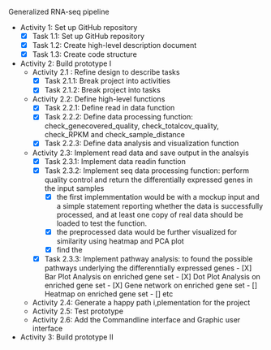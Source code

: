 Generalized RNA-seq pipeline

- Activity 1: Set up GitHub repository
  - [X] Task 1.1: Set up GitHub repository
  - [X] Task 1.2: Create high-level description document
  - [X] Task 1.3: Create code structure
- Activity 2: Build prototype I
  - Activity 2.1 : Refine design to describe tasks
    - [X] Task 2.1.1: Break project into activities
    - [X] Task 2.1.2: Break project into tasks
  - Activity 2.2: Define high-level functions
    - [X] Task 2.2.1: Define read in data function
    - [X] Task 2.2.2: Define data processing function: check_genecovered_quality, check_totalcov_quality, check_RPKM and check_sample_distance 
    - [X] Task 2.2.3: Define data analysis and visualization function
  - Activity 2.3: Implement read data and save output in the analsyis
    - [X] Task 2.3.1: Implement data readin function
    - [X] Task 2.3.2: Implement seq data processing function: perform quality control and return the differentially expressed genes in the input samples
         - [X] the first implemmentation would be with a mockup input and a simple statement reporting whether the data is successfully processed, and at least one copy of real data should be loaded to test the function.
         - [X] the preprocessed data would be further visualized for similarity using heatmap and PCA plot
         - [X] find the 

    - [X] Task 2.3.3: Implement pathway analysis: to found the possible pathways underlying the differenntially expressed genes
          - [X] Bar Plot Analysis on enriched gene set
          - [X] Dot Plot Analysis on enriched gene set
          - [X] Gene network on enriched gene set
          - [] Heatmap on enriched gene set
          - [] etc
 
  - Activity 2.4: Generate a happy path i,plementation for the project
  - Activity 2.5: Test prototype 
  - Activity 2.6: Add the Commandline interface and Graphic user interface
- Activity 3: Build prototype II
